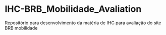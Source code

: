 # IHC-BRB_Mobilidade_Avaliation
Repositório para desenvolvimento da matéria de IHC para avaliação do site BRB mobilidade
